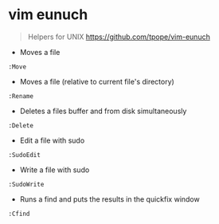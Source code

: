 # vim eunuch

> Helpers for UNIX
> https://github.com/tpope/vim-eunuch

- Moves a file

`:Move`

- Moves a file (relative to current file's directory)

`:Rename`

- Deletes a files buffer and from disk simultaneously

`:Delete`

- Edit a file with sudo

`:SudoEdit`

- Write a file with sudo

`:SudoWrite`

- Runs a find and puts the results in the quickfix window

`:Cfind`
